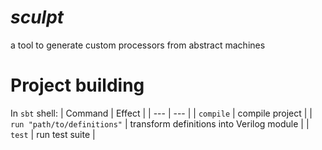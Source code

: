 # *sculpt*
a tool to generate custom processors from abstract machines

# Project building
In `sbt` shell:
| Command | Effect |
| --- | --- |
| `compile` | compile project |
| `run "path/to/definitions"` | transform definitions into Verilog module |
| `test` | run test suite |
